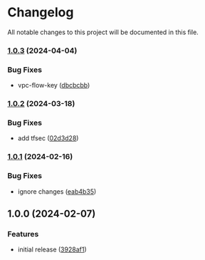 # Changelog

All notable changes to this project will be documented in this file.

### [1.0.3](https://github.com/finisterra-io/terraform-aws-vpc/compare/v1.0.2...v1.0.3) (2024-04-04)


### Bug Fixes

* vpc-flow-key ([dbcbcbb](https://github.com/finisterra-io/terraform-aws-vpc/commit/dbcbcbb0de93c5fc636f3fa2dee07f5588b4ce54))

### [1.0.2](https://github.com/finisterra-io/terraform-aws-vpc/compare/v1.0.1...v1.0.2) (2024-03-18)


### Bug Fixes

* add tfsec ([02d3d28](https://github.com/finisterra-io/terraform-aws-vpc/commit/02d3d2850741320bc4ddad4333cb49fe81626b7c))

### [1.0.1](https://github.com/finisterra-io/terraform-aws-vpc/compare/v1.0.0...v1.0.1) (2024-02-16)


### Bug Fixes

* ignore changes ([eab4b35](https://github.com/finisterra-io/terraform-aws-vpc/commit/eab4b35c8f7d8121f134e897a5136e4e17a023cc))

## 1.0.0 (2024-02-07)


### Features

* initial release ([3928af1](https://github.com/finisterra-io/terraform-aws-vpc/commit/3928af15326e15a4b19f7e252872008f5c71a8e3))
